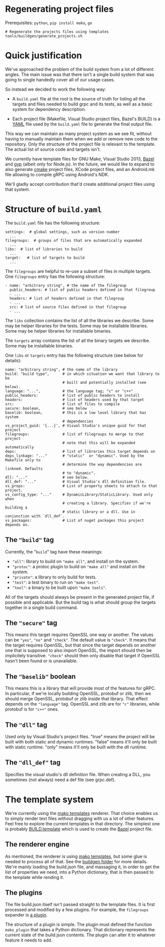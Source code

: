 # Regenerating project files

Prerequisites: `python`, `pip install mako`, `go`

```
# Regenerate the projects files using templates
tools/buildgen/generate_projects.sh
```

# Quick justification

We've approached the problem of the build system from a lot of different
angles. The main issue was that there isn't a single build system that
was going to single handedly cover all of our usage cases.

So instead we decided to work the following way:

* A `build.yaml` file at the root is the source of truth for listing all the
targets and files needed to build grpc and its tests, as well as a basic system
for dependency description.

* Each project file (Makefile, Visual Studio project files, Bazel's BUILD) is
a [YAML](http://yaml.org) file used by the `build.yaml` file to generate the
final output file.

This way we can maintain as many project system as we see fit, without having
to manually maintain them when we add or remove new code to the repository.
Only the structure of the project file is relevant to the template. The actual
list of source code and targets isn't.

We currently have template files for GNU Make, Visual Studio 2013,
[Bazel](http://bazel.io) and [gyp](https://gyp.gsrc.io/) (albeit only for
Node.js). In the future, we
would like to expand to also generate [cmake](https://cmake.org)
project files, XCode project files, and an Android.mk file allowing to compile
gRPC using Android's NDK.

We'll gladly accept contribution that'd create additional project files
using that system.

# Structure of `build.yaml`

The `build.yaml` file has the following structure:

```
settings:  # global settings, such as version number
  ...
filegroups:  # groups of files that are automatically expanded
  ...
libs:  # list of libraries to build
  ...
target:   # list of targets to build
  ...
```

The `filegroups` are helpful to re-use a subset of files in multiple targets.
One `filegroups` entry has the following structure:

```
- name: "arbitrary string", # the name of the filegroup
  public_headers: # list of public headers defined in that filegroup
  - ...
  headers: # list of headers defined in that filegroup
  - ...
  src: # list of source files defined in that filegroup
  - ...
```

The `libs` collection contains the list of all the libraries we describe. Some may be
helper libraries for the tests. Some may be installable libraries. Some may be
helper libraries for installable binaries.

The `targets` array contains the list of all the binary targets we describe. Some may
be installable binaries.

One `libs` or `targets` entry has the following structure (see below for
details):

```
name: "arbitrary string", # the name of the library
build: "build type",      # in which situation we want that library to be
                          # built and potentially installed (see below).
language: "...",          # the language tag; "c" or "c++"
public_headers:           # list of public headers to install
headers:                  # list of headers used by that target
src:                      # list of files to compile
secure: boolean,          # see below
baselib: boolean,         # this is a low level library that has system
                          # dependencies
vs_project_guid: '{...}', # Visual Studio's unique guid for that project
filegroups:               # list of filegroups to merge to that project
                          # note that this will be expanded automatically
deps:                     # list of libraries this target depends on
deps_linkage: "..."       # "static"  or "dynamic". Used by the Makefile only to
                          # determine the way dependencies are linkned. Defaults
                          # to "dynamic".
dll: "..."                # see below.
dll_def: "..."            # Visual Studio's dll definition file.
vs_props:                 # List of property sheets to attach to that project.
vs_config_type: "..."     # DynamicLibrary/StaticLibrary. Used only when
                          # creating a library. Specifies if we're building a
                          # static library or a dll. Use in conjunction with `dll_def`.
vs_packages:              # List of nuget packages this project depends on.
```

## The `"build"` tag

Currently, the "`build`" tag have these meanings:

* `"all"`: library to build on `"make all"`, and install on the system.
* `"protoc"`: a protoc plugin to build on `"make all"` and install on the system.
* `"private"`: a library to only build for tests.
* `"test"`: a test binary to run on `"make test"`.
* `"tool"`: a binary to be built upon `"make tools"`.

All of the targets should always be present in the generated project file, if
possible and applicable. But the build tag is what should group the targets
together in a single build command.


## The `"secure"` tag

This means this target requires OpenSSL one way or another. The values can be
`"yes"`, `"no"` and `"check"`. The default value is `"check"`. It means that
the target requires OpenSSL, but that since the target depends on another one
that is supposed to also import OpenSSL, the import should then be implicitely
transitive. `"check"` should then only disable that target if OpenSSL hasn't
been found or is unavailable.

## The `"baselib"` boolean

This means this is a library that will provide most of the features for gRPC.
In particular, if we're locally building OpenSSL, protobuf or zlib, then we
should merge OpenSSL, protobuf or zlib inside that library. That effect depends
on the `"language"` tag. OpenSSL and zlib are for `"c"` libraries, while
protobuf is for `"c++"` ones.

## The `"dll"` tag

Used only by Visual Studio's project files. "true" means the project will be
built with both static and dynamic runtimes. "false" means it'll only be built
with static runtime. "only" means it'll only be built with the dll runtime.

## The `"dll_def"` tag

Specifies the visual studio's dll definition file. When creating a DLL, you
sometimes (not always) need a def file (see grpc.def).


# The template system

We're currently using the [mako templates](http://www.makotemplates.org/)
renderer. That choice enables us to simply render text files without dragging
with us a lot of other features. Feel free to explore the current templates
in that directory. The simplest one is probably [BUILD.template](BUILD.template)
which is used to create the [Bazel](http://bazel.io/) project file.

## The renderer engine

As mentioned, the renderer is using [mako templates](http://www.makotemplates.org/),
but some glue is needed to process all of that. See the [buildgen folder](../tools/buildgen)
for more details. We're mainly loading the build.json file, and massaging it,
in order to get the list of properties we need, into a Python dictionary, that
is then passed to the template while rending it.

## The plugins

The file build.json itself isn't passed straight to the template files. It is
first processed and modified by a few plugins. For example, the `filegroups`
expander is [a plugin](../tools/buildgen/plugins/expand_filegroups.py).

The structure of a plugin is simple. The plugin must defined the function
`mako_plugin` that takes a Python dictionary. That dictionary represents the
current state of the build.json contents. The plugin can alter it to whatever
feature it needs to add.
